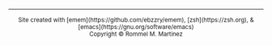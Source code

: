
***
<center>
  <small>Site created with [emem](https://github.com/ebzzry/emem), [zsh](https://zsh.org), &amp; [emacs](https://gnu.org/software/emacs)</small><br/>
  <small>Copyright © Rommel M. Martinez</small>
</center
